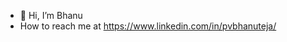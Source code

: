 - 👋 Hi, I’m Bhanu
- How to reach me at https://www.linkedin.com/in/pvbhanuteja/

<!---
pvbhanuteja/pvbhanuteja is a ✨ special ✨ repository because its `README.md` (this file) appears on your GitHub profile.
You can click the Preview link to take a look at your changes.
--->
